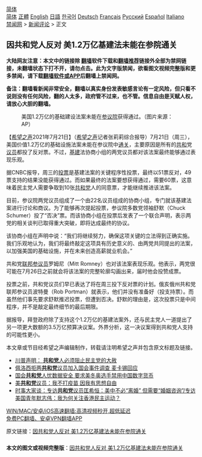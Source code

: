 <!-- 面包屑导航 --> <div class="breadcrumb"><!-- GTranslate: https://gtranslate.io/ -->  <div class="switcher notranslate">  <div class="selected">  <a href="#" onclick="return false;"> 简体</a>  </div>  <div class="option">  <a href="https://www.bannedbook.org" onclick="doGTranslate('zh-CN|zh-CN');jQuery('div.switcher div.selected a').html(jQuery(this).html());return false;" title="简体中文" class="nturl selected"> 简体</a>  <a href="https://www.bannedbook.org/zh-tw/" onclick="doGTranslate('zh-CN|zh-TW');jQuery('div.switcher div.selected a').html(jQuery(this).html());return false;" title="繁體中文" class="nturl"> 正體</a>  <a href="https://www.bannedbook.org/en/" onclick="doGTranslate('zh-CN|en');jQuery('div.switcher div.selected a').html(jQuery(this).html());return false;" title="English" class="nturl"> English</a>  <a href="https://www.bannedbook.org/ja/" onclick="doGTranslate('zh-CN|ja');jQuery('div.switcher div.selected a').html(jQuery(this).html());return false;" title="日本語" class="nturl"> 日語</a>  <a href="https://www.bannedbook.org/ko/" onclick="doGTranslate('zh-CN|ko');jQuery('div.switcher div.selected a').html(jQuery(this).html());return false;" title="한국어" class="nturl"> 한국어</a>  <a href="https://www.bannedbook.org/de/" onclick="doGTranslate('zh-CN|de');jQuery('div.switcher div.selected a').html(jQuery(this).html());return false;" title="Deutsch" class="nturl"> Deutsch</a>  <a href="https://www.bannedbook.org/fr/" onclick="doGTranslate('zh-CN|fr');jQuery('div.switcher div.selected a').html(jQuery(this).html());return false;" title="Français" class="nturl"> Français</a>  <a href="https://www.bannedbook.org/ru/" onclick="doGTranslate('zh-CN|ru');jQuery('div.switcher div.selected a').html(jQuery(this).html());return false;" title="Русский" class="nturl"> Русский</a>  <a href="https://www.bannedbook.org/es/" onclick="doGTranslate('zh-CN|es');jQuery('div.switcher div.selected a').html(jQuery(this).html());return false;" title="Español" class="nturl"> Español</a>  <a href="https://www.bannedbook.org/it/" onclick="doGTranslate('zh-CN|it');jQuery('div.switcher div.selected a').html(jQuery(this).html());return false;" title="Italiano" class="nturl"> Italiano</a>  </div>  </div>      <div class='breadcrumb-sub'><!-- Breadcrumb NavXT 6.3.0 --> <a href="https://www.bannedbook.org/" class="home">禁闻网</a> &gt; <a href="https://www.bannedbook.org/bnews/comments/" class="category">新闻评论</a> &gt; 正文</div></div><h2>因共和党人反对 美1.2万亿基建法未能在参院通关</h2> <p class="notice"><b>大陆网友注意：本文中的链接除 <a href="https://github.com/bannedbook/fanqiang" >翻墙</a>软件下载和<a href="https://github.com/killgcd/justmysocks/blob/master/README.md">翻墙推荐</a>链接外全部为禁网链接，未翻墙状态下打不开，请勿点击。此为文字版禁闻，欲看图文视频完整版和更多禁闻，请下载<a href="https://github.com/bannedbook/fanqiang">翻墙软件或APP</a>后翻墙上禁闻网。</p><p>备注：翻墙看新闻非常安全，翻墙以真实身份发表敏感言论有一定风险，但只看不说则没有任何风险，翻的人太多，政府管不过来，也不管。信息自由是天赋人权，请放心大胆的翻墙。</b></p>  <div class="entry"> <figure> <p><figcaption>美国1.2万亿的基础建设法案未能在<a href="https://www.bannedbook.org/bnews/tag/%e5%8f%82%e8%ae%ae%e9%99%a2/" class="st_tag internal_tag" rel="tag" title="标签 参议院 下的日志">参议院</a>获得通过。（图片来源：AP）</figcaption></figure> <p>【<span class='wp_keywordlink_affiliate'><a href="https://www.soundofhope.org" title="希望之声" target="_blank">希望之声</a></span>2021年7月21日】（<a href="https://www.bannedbook.org/bnews/tag/%e5%b8%8c%e6%9c%9b%e4%b9%8b%e5%a3%b0/" class="st_tag internal_tag" rel="tag" title="标签 希望之声 下的日志">希望之声</a>记者张莉莉综合报导）7月21日（周三），美国价值1.2万亿的基础设施法案未能在参议院中<a href="https://www.bannedbook.org/bnews/tag/%E9%80%9A%E5%85%B3/" class="st_tag internal_tag" rel="tag" title="标签 通关 下的日志">通关</a>，主要原因是所有的<a href="https://www.bannedbook.org/bnews/tag/%E5%85%B1%E5%92%8C/" class="st_tag internal_tag" rel="tag" title="标签 共和 下的日志">共和</a>党<a href="https://www.bannedbook.org/bnews/tag/%e8%ae%ae%e5%91%98/" class="st_tag internal_tag" rel="tag" title="标签 议员 下的日志">议员</a>都投了反对票。不过，<a href="https://www.bannedbook.org/bnews/tag/%E5%9F%BA%E5%BB%BA/" class="st_tag internal_tag" rel="tag" title="标签 基建 下的日志">基建</a>法协商小组的两党议员都对该法案最终能够通过表现乐观。</p> <p>据CNBC报导，周三的<a href="https://www.bannedbook.org/bnews/tag/%E6%8A%95%E7%A5%A8/" class="st_tag internal_tag" rel="tag" title="标签 投票 下的日志">投票</a>是基建法案的关键程序性投票，最终以51票反对，49票支持的结果没能获得通过。而如果最终的法案要想获得通过，需要60票，这意味着民主党人需要争取到10张<a href="https://www.bannedbook.org/bnews/tag/%e5%85%b1%e5%92%8c%e5%85%9a/" class="st_tag internal_tag" rel="tag" title="标签 共和党 下的日志">共和党</a>人的同意票，才能继续推进该法案。</p>  <p>目前，参议院两党议员组成了一个由22名议员组成的协商小组，专门就该基建法案进行讨论和商议。为了能够再次提起投票，参议院多数党领袖舒默（Chuck Schumer）投了“否决”票。而该协商小组在投票后发表了一个联合声明，表示两党的相关谈判已取得重大突破，即将达成最终的协议。</p> <p>该协商小组在声明中说：“我们将继续努力，确保这项关键的立法得到正确实施。我们乐观地认为，我们将最终敲定这项具有历史意义的、由两党共同提出的法案，以加强美国的基础设施，并在未来创造高薪就业机会。”</p>  <p>共和党<a href="https://www.bannedbook.org/bnews/tag/%E8%81%94%E9%82%A6%E5%8F%82%E8%AE%AE%E5%91%98/" class="st_tag internal_tag" rel="tag" title="标签 联邦参议员 下的日志">联邦参议员</a>罗姆尼（Mitt Romney）也对该法案表现乐观。他表示，两党很可能在7月26日之前就会将该法案的完整轮廓勾画出来，届时他会投赞成票。</p> <p>投票之前，共和党议员们早已表达了将在周三投下反对票的计划。俄亥俄州共和党联邦参议员波特曼（Rob Portman）就表示，他们并没有准备好（投支持票）。而虽然他们事先要求舒默推迟投票，但遭到否决。舒默的理由是，这次投票只是中间程序，并不是敲定最终细节的最后期限。</p>  <p>据报导，拜登政府除了支持这个1.2万亿的基建法案外，还与民主党人一道提出了另一项更大数额的3.5万亿预算决议案。外界分析，这一决议案得到共和党人支持的可能性更小。</p> <p>本文章或节目经希望之声编辑制作，转载请注明希望之声并包含原文标题及链接。 </p>  <ul class='op-related-articles' title='相关阅读'> <li><a href='https://www.bannedbook.org/bnews/bannedvideo/20210722/1591854.html' target='_blank'>川普声明： <b>共和党</b>人必须阻止民主党的大赦</a></li> <li><a href='https://www.bannedbook.org/bnews/cnnews/20210722/1591699.html' target='_blank'>佩洛西拒两<b>共和党</b>议员加入国会事件调查 麦卡锡回应</a></li> <li><a href='https://www.bannedbook.org/bnews/headline/20210720/1590522.html' target='_blank'>国会<b>共和党</b>人忧数据安全 要求美冬奥选手禁用中国数字货币</a></li> <li><a href='https://www.bannedbook.org/bnews/comments/20210720/1590416.html' target='_blank'>美<b>共和党</b>议员：我不打疫苗 因我有思想自由</a></li> <li><a href='https://www.bannedbook.org/bnews/comments/20210719/1590251.html' target='_blank'>时事大家谈：专访<b>共和党</b>议员匡希恒：美中不必“离婚” 但需要“婚姻咨询”/专访美国青年默志伟：我为何关注香港民主运动？</a></li> </ul> <p class="texttj"> <a href="https://github.com/bannedbook/fanqiang/wiki/V2ray%E6%9C%BA%E5%9C%BA" target="_blank">WIN/MAC/安卓/iOS高速翻墙:高清视频秒开,超低延迟</a><br/> <a href="https://github.com/bannedbook/fanqiang/wiki/%E7%A6%81%E9%97%BB%E7%BD%91%E5%AE%89%E5%8D%93%E7%BF%BB%E5%A2%99%E6%96%B0%E9%97%BBAPP" target="_blank">免费PC翻墙、安卓VPN翻墙APP</a></p><p>原文链接：<a class="src_link"  href="https://www.soundofhope.org/post/528077" target="_blank">因共和党人反对 美1.2万亿基建法未能在参院通关</a></p><a name='sharetosocial'></a>  <div style="margin-bottom:5px;padding-bottom:5px;clear:both"> <div id="archive-pix-1" class="banner-ads"> <!-- AuctionX Display platform tag START --> <div id="26318x728x90x621x_ADSLOT2" clicktrack="%%CLICK_URL_ESC%%"></div> <!-- AuctionX Display platform tag END --> </div> <div id="archive-pix-2" class="banner-ads"> <!-- AuctionX Display platform tag START --> <div id="26315x300x250x621x_ADSLOT2" clicktrack="%%CLICK_URL_ESC%%"></div> <!-- AuctionX Display platform tag END --> </div> </div>  <div id="archive-pix-1" class="banner-ads"> <!-- AuctionX Display platform tag START --> <div id="26318x728x90x621x_ADSLOT3" clicktrack="%%CLICK_URL_ESC%%"></div> <!-- AuctionX Display platform tag END --> </div> <div><b>本文的图文或视频完整版</b>：<a href='https://www.bannedbook.org/bnews/comments/20210722/1591987.html'>因共和党人反对 美1.2万亿基建法未能在参院通关</a></div>  </div><!--END ENTRY--> 